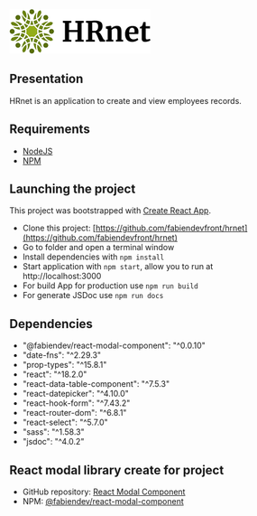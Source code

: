 ![logo](src/assets/logo_readme.png)

## Presentation

HRnet is an application to create and view employees records.

## Requirements

* [NodeJS](https://nodejs.org/en/)
* [NPM](https://www.npmjs.com/)

## Launching the project

This project was bootstrapped with [Create React App](https://github.com/facebook/create-react-app).

* Clone this project: [https://github.com/fabiendevfront/hrnet](https://github.com/fabiendevfront/hrnet)
* Go to folder and open a terminal window
* Install dependencies with `npm install`
* Start application with `npm start`, allow you to run at http://localhost:3000
* For build App for production use `npm run build`
* For generate JSDoc use `npm run docs`

## Dependencies

* "@fabiendev/react-modal-component": "^0.0.10"
* "date-fns": "^2.29.3"
* "prop-types": "^15.8.1"
* "react": "^18.2.0"
* "react-data-table-component": "^7.5.3"
* "react-datepicker": "^4.10.0"
* "react-hook-form": "^7.43.2"
* "react-router-dom": "^6.8.1"
* "react-select": "^5.7.0"
* "sass": "^1.58.3"
* "jsdoc": "^4.0.2"

## React modal library create for project

- GitHub repository: [React Modal Component](https://github.com/fabiendevfront/react-modal-component)
- NPM: [@fabiendev/react-modal-component](https://www.npmjs.com/package/@fabiendev/react-modal-component)